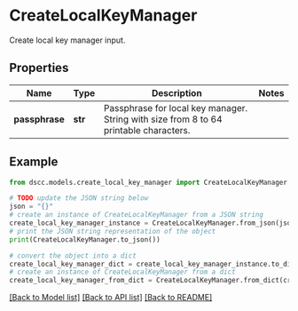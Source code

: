 # CreateLocalKeyManager

Create local key manager input.

## Properties

Name | Type | Description | Notes
------------ | ------------- | ------------- | -------------
**passphrase** | **str** | Passphrase  for local key manager. String with size from 8 to 64 printable characters. | 

## Example

```python
from dscc.models.create_local_key_manager import CreateLocalKeyManager

# TODO update the JSON string below
json = "{}"
# create an instance of CreateLocalKeyManager from a JSON string
create_local_key_manager_instance = CreateLocalKeyManager.from_json(json)
# print the JSON string representation of the object
print(CreateLocalKeyManager.to_json())

# convert the object into a dict
create_local_key_manager_dict = create_local_key_manager_instance.to_dict()
# create an instance of CreateLocalKeyManager from a dict
create_local_key_manager_from_dict = CreateLocalKeyManager.from_dict(create_local_key_manager_dict)
```
[[Back to Model list]](../README.md#documentation-for-models) [[Back to API list]](../README.md#documentation-for-api-endpoints) [[Back to README]](../README.md)


